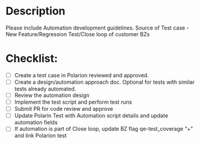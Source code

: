 # Description

Please include Automation development guidelines. Source of Test case - New Feature/Regression Test/Close loop of customer BZs

# Checklist:

- [ ] Create a test case in Polarion reviewed and approved.
- [ ] Create a design/automation approach doc. Optional for tests with similar tests already automated.
- [ ] Review the automation design
- [ ] Implement the test script and perform test runs
- [ ] Submit PR for code review and approve
- [ ] Update Polarin Test with Automation script details and update automation fields
- [ ] If automation is part of Close loop, update BZ flag qe-test_coverage “+” and link Polarion test
